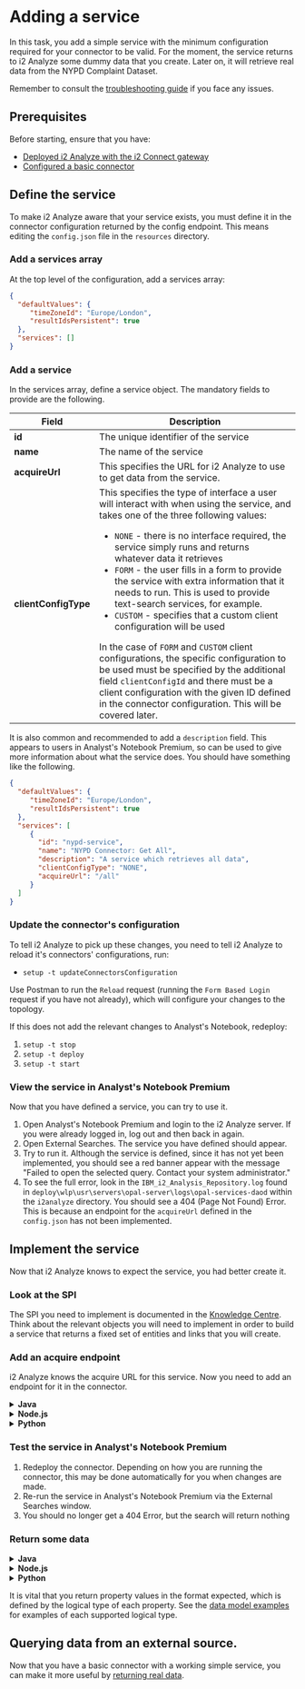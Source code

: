 # Adding a service
In this task, you add a simple service with the minimum configuration required
for your connector to be valid. For the moment, the service returns to i2
Analyze some dummy data that you create. Later on, it will retrieve real data
from the NYPD Complaint Dataset.

Remember to consult the [troubleshooting guide](./troubleshoot.md) if you face
any issues.

## Prerequisites
Before starting, ensure that you have:
* [Deployed i2 Analyze with the i2 Connect gateway](./deploy-i2-analyze.md)
* [Configured a basic connector](deploy-connector.md)

## Define the service
To make i2 Analyze aware that your service exists, you must define it in the
connector configuration returned by the config endpoint. This means editing the
`config.json` file in the `resources` directory.

### Add a services array
At the top level of the configuration, add a services array:
   ```json
   {
     "defaultValues": {
        "timeZoneId": "Europe/London",
        "resultIdsPersistent": true
     },
     "services": []
   }
   ```

### Add a service
In the services array, define a service object. The mandatory fields to provide are the following.

   | Field                | Description                                        |   
   |----------------------|----------------------------------------------------|
   | **id**               | The unique identifier of the service               |
   | **name**             | The name of the service                            |
   | **acquireUrl**       | This specifies the URL for i2 Analyze to use to get data from the service. |
   | **clientConfigType** | This specifies the type of interface a user will interact with when using the service, and takes one of the three following values: <ul><li>`NONE` - there is no interface required, the service simply runs and returns whatever data it retrieves</li><li>`FORM` - the user fills in a form to provide the service with extra information that it needs to run. This is used to provide text-search services, for example. </li><li>`CUSTOM` - specifies that a custom client configuration will be used</li></ul>In the case of `FORM` and `CUSTOM` client configurations, the specific configuration to be used must be specified by the additional field `clientConfigId` and there must be a client configuration with the given ID defined in the connector configuration. This will be covered later.</td>  |

   It is also common and recommended to add a `description` field. This appears
   to users in Analyst's Notebook Premium, so can be used to give more information about
   what the service does. You should have something like the following.
   ```json
   {
     "defaultValues": {
        "timeZoneId": "Europe/London",
        "resultIdsPersistent": true
     },
     "services": [
        {
          "id": "nypd-service",
          "name": "NYPD Connector: Get All",
          "description": "A service which retrieves all data",
          "clientConfigType": "NONE",
          "acquireUrl": "/all"
        }
     ]
   }
   ```

### Update the connector's configuration
To tell i2 Analyze to pick up these changes, you need to tell i2 Analyze to reload it's
connectors' configurations, run:

* `setup -t updateConnectorsConfiguration`

Use Postman to run the `Reload` request (running the `Form Based Login` request if
you have not already), which will configure your changes to the topology.

If this does not add the relevant changes to Analyst's Notebook, redeploy:

1. `setup -t stop`
2. `setup -t deploy`
3. `setup -t start`

### View the service in Analyst's Notebook Premium
Now that you have defined a service, you can try to use it.
1. Open Analyst's Notebook Premium and login to the i2 Analyze server. If you
   were already logged in, log out and then back in again.
2. Open External Searches. The service you have defined should appear.
3. Try to run it. Although the service is defined, since it has not yet been
   implemented, you should see a red banner appear with the message "Failed to
   open the selected query. Contact your system administrator‬."
4. To see the full error, look in the `IBM_i2_Analysis_Repository.log` found
   in `deploy\wlp\usr\servers\opal-server\logs\opal-services-daod` within the
   `i2analyze` directory. You should see a 404 (Page Not Found) Error. This is
   because an endpoint for the `acquireUrl` defined in the `config.json` has
   not been implemented.

## Implement the service
Now that i2 Analyze knows to expect the service, you had better create it.

### Look at the SPI
The SPI you need to implement is documented in the
[Knowledge Centre](https://www.ibm.com/support/knowledgecenter/en/SSXVXZ_latest/com.ibm.i2.connect.developer.doc/i2_connect_spi.json).
Think about the relevant objects you will need to implement in order to build
a service that returns a fixed set of entities and links that you will create.
   
### Add an acquire endpoint
i2 Analyze knows the acquire URL for this service. Now you need to add an
endpoint for it in the connector.
<details><summary><strong>Java</strong></summary>
<p>

1. A template has been provided to get started with; see the `nypd-connector-2`
   directory. This includes:
   * an example configuration `config.json` with a service defined
   * some changes to `ConnectorController`;
   * a new class `ConnectorDataService`; and
   * some REST transport classes.
2. Apply these changes to your code, either manually, or by copying the files
   over directly. You may need to change the path of the new method in
   `ConnectorController` to match the acquireUrl of your service. You need not
   copy the example `config.json` if you have defined your service correctly.
   You can also just use the directory provided as it is setup to be used straight
   away.
3. Look at how the endpoint is defined in the `ConnectorController` class and
   the code that produces the response that is returned to i2 Analyze.

</p>
</details>

<details><summary><strong>Node.js</strong></summary>
<p>

1. A template has been provided to get started with; see the `nypd-connector-2`
   directory. This includes:
   * an example configuration `config.json` with a service defined;
   * a new acquire route in `app.js`;
   * a new acquire route with a `/test` endpoint in the `routes` folder;
   * a new file `/helpers/data-service.js` containing functions for acquiring data;
2. Open the code from the `nypd-connector-2` in VSCode, or any IDE of your choice, 
  and start the connector.

</p>
</details>

<details><summary><strong>Python</strong></summary>
<p>

1. A template has been provided to get started with; see the `nypd-connector-2`
   directory. This includes:
   * an example configuration `config.json` with a service defined
   * some additions to `controller.py`;
   * a new file for service functions, `service.py`; and
   * a new file `classes.py` containing some REST transport classes.
2. Apply these changes to your code, either manually, or by copying the files
   over directly. You may need to change the path of the new method in
   `controller.py` to match the acquireUrl of your service. You need not
   copy the example `config.json` if you have defined your service correctly.
   You can also just use the directory provided as it is setup to be used straight
   away.
3. Look at how the endpoint is defined in the `controller.py` class and
   the code that produces the response that is returned to i2 Analyze.

</p>
</details>

### Test the service in Analyst's Notebook Premium
1. Redeploy the connector. Depending on how you are running the connector, this
   may be done automatically for you when changes are made.
2. Re-run the service in  Analyst's Notebook Premium via the External Searches
   window.
3. You should no longer get a 404 Error, but the search will return nothing

### Return some data
<details><summary><strong>Java</strong></summary>
<p>

1. Make changes so that the service returns some entities and links - just
   create some dummy data for now. You will need to complete the implementation
   of the `LinkData` class provided.
2. Test your changes in Analyst's Notebook in the same way.
3. If you don't see what you expect to, or you come across an error,
   investigate the `IBM_i2_Analysis_Repository.log` in the `deploy\wlp\usr\servers\opal-server\logs\opal-services-daod` directory.

</p>
</details>

<details><summary><strong>Node.js</strong></summary>
<p>

1. Make changes so that the service returns some entities and links - just
   create some dummy data for now.
2. Test your changes in Analyst's Notebook in the same way.
3. If you don't see what you expect to, or you come across an error,
   investigate the `IBM_i2_Analysis_Repository.log` in the `deploy\wlp\usr\servers\opal-server\logs\opal-services-daod` directory.
 
</p>
</details>

<details><summary><strong>Python</strong></summary>
<p>

1. Make changes so that the service returns some entities and links - just
   create some dummy data for now. You will need to complete the implementation
   of the `Link` class in `classes.py`. Ensure you are importing the classes into `service.py`.
2. Test your changes in Analyst's Notebook in the same way.
3. If you don't see what you expect to, or you come across an error,
   investigate the `IBM_i2_Analysis_Repository.log` in the `deploy\wlp\usr\servers\opal-server\logs\opal-services-daod` directory.

</p>
</details>

It is vital that you return property values
in the format expected, which is defined by the logical type of each property.
See the [data model examples](./data-model.md) for examples of each supported
logical type.

## Querying data from an external source.
Now that you have a basic connector with a working simple service, you can make
it more useful by [returning real data](./connect-to-eds.md).
